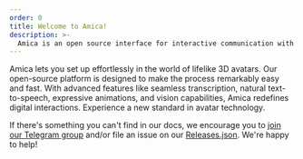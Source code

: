 ```yaml
---
order: 0
title: Welcome to Amica!
description: >-
  Amica is an open source interface for interactive communication with 3D characters with voice synthesis and speech recognition.
---
```


Amica lets you set up effortlessly in the world of lifelike 3D avatars. Our open-source platform is designed to make the process remarkably easy and fast. With advanced features like seamless transcription, natural text-to-speech, expressive animations, and vision capabilities, Amica redefines digital interactions. Experience a new standard in avatar technology.

If there's something you can't find in our docs, we encourage you to [join our Telegram group](https://t.me/arbius_ai) and/or file an issue on our [Releases.json](./releases.json). We're happy to help!
